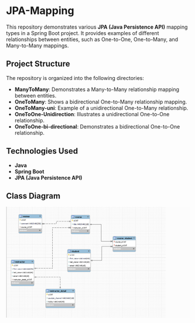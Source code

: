 # JPA-Mapping

This repository demonstrates various **JPA (Java Persistence API)** mapping types in a Spring Boot project. It provides examples of different relationships between entities, such as One-to-One, One-to-Many, and Many-to-Many mappings.

## Project Structure

The repository is organized into the following directories:

- **ManyToMany**: Demonstrates a Many-to-Many relationship mapping between entities.
- **OneToMany**: Shows a bidirectional One-to-Many relationship mapping.
- **OneToMany-uni**: Example of a unidirectional One-to-Many relationship.
- **OneToOne-Unidirection**: Illustrates a unidirectional One-to-One relationship.
- **OneToOne-bi-directional**: Demonstrates a bidirectional One-to-One relationship.

## Technologies Used

- **Java**
- **Spring Boot**
- **JPA (Java Persistence API)**

## Class Diagram
![Class Diagram](./Mapping.png)
